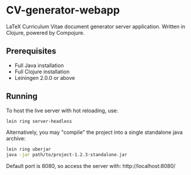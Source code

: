 # CV-generator-webapp
LaTeX Curriculum Vitae document generator server application. Written in Clojure, powered by Compojure.

## Prerequisites
* Full Java installation
* Full Clojure installation
* Leiningen 2.0.0 or above

## Running
To host the live server with hot reloading, use:
```sh
lein ring server-headless
```

Alternatively, you may "compile" the project into a single standalone java archive:
```sh
lein ring uberjar
java -jar path/to/project-1.2.3-standalone.jar
```

Default port is 8080, so access the server with: http://localhost:8080/

